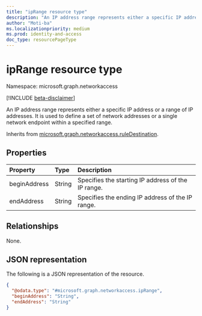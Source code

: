 ```yaml
---
title: "ipRange resource type"
description: "An IP address range represents either a specific IP address or a range of IP addresses. It is used to define a set of network addresses or a single network endpoint within a specified range."
author: "Moti-ba"
ms.localizationpriority: medium
ms.prod: identity-and-access
doc_type: resourcePageType
---
```


# ipRange resource type

Namespace: microsoft.graph.networkaccess

[!INCLUDE [beta-disclaimer](../../includes/beta-disclaimer.md)]

An IP address range represents either a specific IP address or a range of IP addresses. It is used to define a set of network addresses or a single network endpoint within a specified range.

Inherits from [microsoft.graph.networkaccess.ruleDestination](../resources/networkaccess-ruledestination.md).

## Properties
|Property|Type|Description|
|:---|:---|:---|
|beginAddress|String|Specifies the starting IP address of the IP range.|
|endAddress|String|Specifies the ending IP address of the IP range.|

## Relationships
None.

## JSON representation
The following is a JSON representation of the resource.
<!-- {
  "blockType": "resource",
  "@odata.type": "microsoft.graph.networkaccess.ipRange"
}
-->
``` json
{
  "@odata.type": "#microsoft.graph.networkaccess.ipRange",
  "beginAddress": "String",
  "endAddress": "String"
}
```

